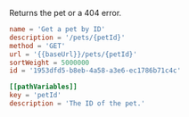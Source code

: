 Returns the pet  or a 404 error.

```toml
name = 'Get a pet by ID'
description = '/pets/{petId}'
method = 'GET'
url = '{{baseUrl}}/pets/{petId}'
sortWeight = 5000000
id = '1953dfd5-b8eb-4a58-a3e6-ec1786b71c4c'

[[pathVariables]]
key = 'petId'
description = 'The ID of the pet.'
```
